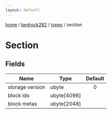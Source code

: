 ```yaml
---
layout: default
---
```


[home](/)  /  [bedrock282](/protocol/bedrock282)  /  [types](/protocol/bedrock282/types)  /  section

# Section

## Fields

Name | Type | Default
---|---|:---:
storage version | ubyte | 0
block ids | ubyte[4096] | 
block metas | ubyte[2048] |
